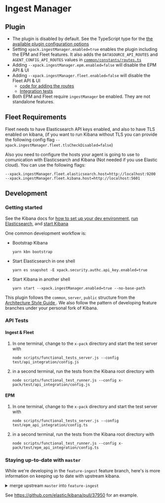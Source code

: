 # Ingest Manager

## Plugin

- The plugin is disabled by default. See the TypeScript type for the [the available plugin configuration options](https://github.com/elastic/kibana/blob/master/x-pack/plugins/ingest_manager/common/types/index.ts#L9-L27)
- Setting `xpack.ingestManager.enabled=true` enables the plugin including the EPM and Fleet features. It also adds the `DATASOURCE_API_ROUTES` and `AGENT_CONFIG_API_ROUTES` values in [`common/constants/routes.ts`](./common/constants/routes.ts)
- Adding `--xpack.ingestManager.epm.enabled=false` will disable the EPM API & UI
- Adding `--xpack.ingestManager.fleet.enabled=false` will disable the Fleet API & UI
  - [code for adding the routes](https://github.com/elastic/kibana/blob/1f27d349533b1c2865c10c45b2cf705d7416fb36/x-pack/plugins/ingest_manager/server/plugin.ts#L115-L133)
  - [Integration tests](server/integration_tests/router.test.ts)
- Both EPM and Fleet require `ingestManager` be enabled. They are not standalone features.

## Fleet Requirements

Fleet needs to have Elasticsearch API keys enabled, and also to have TLS enabled on kibana, (if you want to run Kibana without TLS you can provide the following config flag `--xpack.ingestManager.fleet.tlsCheckDisabled=false`)

Also you need to configure the hosts your agent is going to use to comunication with Elasticsearch and Kibana (Not needed if you use Elastic cloud). You can use the following flags:

```
--xpack.ingestManager.fleet.elasticsearch.host=http://localhost:9200
--xpack.ingestManager.fleet.kibana.host=http://localhost:5601
```

## Development

### Getting started

See the Kibana docs for [how to set up your dev environment](https://github.com/elastic/kibana/blob/master/CONTRIBUTING.md#setting-up-your-development-environment), [run Elasticsearch](https://github.com/elastic/kibana/blob/master/CONTRIBUTING.md#running-elasticsearch), and [start Kibana](https://github.com/elastic/kibana/blob/master/CONTRIBUTING.md#running-kibana)

One common development workflow is:

- Bootstrap Kibana
  ```
  yarn kbn bootstrap
  ```
- Start Elasticsearch in one shell
  ```
  yarn es snapshot -E xpack.security.authc.api_key.enabled=true
  ```
- Start Kibana in another shell
  ```
  yarn start --xpack.ingestManager.enabled=true --no-base-path
  ```

This plugin follows the `common`, `server`, `public` structure from the [Architecture Style Guide
](https://github.com/elastic/kibana/blob/master/style_guides/architecture_style_guide.md#file-and-folder-structure). We also follow the pattern of developing feature branches under your personal fork of Kibana.

### API Tests

#### Ingest & Fleet

1. In one terminal, change to the `x-pack` directory and start the test server with

   ```
   node scripts/functional_tests_server.js --config test/api_integration/config.js
   ```

1. in a second terminal, run the tests from the Kibana root directory with
   ```
   node scripts/functional_test_runner.js --config x-pack/test/api_integration/config.js
   ```

#### EPM

1. In one terminal, change to the `x-pack` directory and start the test server with

   ```
   node scripts/functional_tests_server.js --config test/epm_api_integration/config.ts
   ```

1. in a second terminal, run the tests from the Kibana root directory with
   ```
   node scripts/functional_test_runner.js --config x-pack/test/epm_api_integration/config.ts
   ```

### Staying up-to-date with `master`

While we're developing in the `feature-ingest` feature branch, here's is more information on keeping up to date with upstream kibana.

<details>
  <summary>merge upstream <code>master</code> into <code>feature-ingest</code></summary>

```bash
## checkout feature branch to your fork
git checkout -B feature-ingest origin/feature-ingest

## make sure your feature branch is current with upstream feature branch
git pull upstream feature-ingest

## pull in changes from upstream master
git pull upstream master

## push changes to your remote
git push origin

# /!\ Open a DRAFT PR /!\
# Normal PRs will re-notify authors of commits already merged
# Draft PR will trigger CI run. Once CI is green ...
# /!\ DO NOT USE THE GITHUB UI TO MERGE THE PR /!\

## push your changes to upstream feature branch from the terminal; not GitHub UI
git push upstream
```

</details>

See https://github.com/elastic/kibana/pull/37950 for an example.
